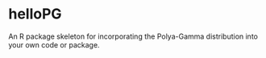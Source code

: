 helloPG
=======

An R package skeleton for incorporating the Polya-Gamma distribution into your own code or package.
